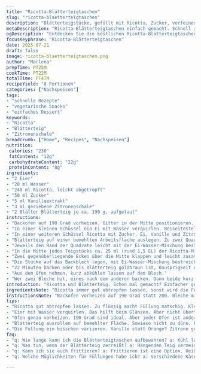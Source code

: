 ```yaml
---
title: "Ricotta-Blätterteigtaschen"
slug: "ricotta-blaetterteigtaschen"
description: "Blätterteigstücke, gefüllt mit Ricotta, Zucker, verfeinert mit Zitronenschale und Vanille. Eier und Wasser für Glanz. Zwei quadratische Blätter, geteilt in Viertel, leicht mit Ei bestrichen, gefüllt, Ecken zusammengefaltet. Im Ofen bei 190 Grad etwa 22 Minuten gebacken bis goldbraun. Zwischen den Backvorgängen abkühlen lassen. Vegetarisch, ohne Nüsse. Einfach, schnell, mit kleinen Anpassungen der Zutatenmengen und Zeit."
metaDescription: "Ricotta-Blätterteigtaschen einfach gemacht. Schnell zu einem leckeren Snack oder Dessert, ideal auch für ein festliches Buffet."
ogDescription: "Entdecken Sie die köstlichen Ricotta-Blätterteigtaschen. Ideal für Feste oder einfach zum Genießen. Einfach in der Zubereitung und voller Geschmack."
focusKeyphrase: "Ricotta-Blätterteigtaschen"
date: 2025-07-21
draft: false
image: ricotta-blaetterteigtaschen.png
author: "Marlena"
prepTime: PT25M
cookTime: PT22M
totalTime: PT47M
recipeYield: "8 Portionen"
categories: ["Nachspeisen"]
tags:
- "schnelle Rezepte"
- "vegetarische Snacks"
- "einfaches Dessert"
keywords:
- "Ricotta"
- "Blätterteig"
- "Zitronenschale"
breadcrumb: ["Home", "Recipes", "Nachspeisen"]
nutrition: 
 calories: "230"
 fatContent: "12g"
 carbohydrateContent: "22g"
 proteinContent: "8g"
ingredients:
- "2 Eier"
- "20 ml Wasser"
- "240 ml Ricotta, leicht abgetropft"
- "50 ml Zucker"
- "5 ml Vanilleextrakt"
- "3 ml geriebene Zitronenschale"
- "2 Blätter Blätterteig je ca. 190 g, aufgetaut"
instructions:
- "Backofen auf 190 Grad vorheizen. Gitter in der Mitte positionieren. Backblech mit Backpapier auslegen."
- "In einer kleinen Schüssel ein Ei mit Wasser verquirlen. Beiseitestellen fürs Bestreichen."
- "In einer weiteren Schüssel Ricotta mit Zucker, Ei, Vanille und Zitronenschale mit einem Schneebesen gut verrühren. Masse etwas cremig."
- "Blätterteig auf einer bemehlten Arbeitsfläche auslegen. Zu zwei Quadraten von je etwa 24 cm ausrollen. Jedes Quadrat in 4 kleinere quadratische Stücke à ca. 12 cm schneiden."
- "Jeweils den Rand der Quadrate leicht mit der Ei-Wasser-Mischung bestreichen."
- "In die Mitte jedes Teigstücks ca. 25 ml (rund 1,5 EL) der Ricotta-Mischung geben."
- "Zwei gegenüberliegende Ecken über die Mitte klappen und leicht zusammendrücken im Kreuzmuster. Vorsichtig, nicht zu fest, Teig bleibt locker."
- "Die Stücke auf das Backblech legen, mit Ei-Wasser-Mischung bestreichen. Abstand lassen zum Aufgehen."
- "22 Minuten backen oder bis Blätterteig goldbraun ist, Knusprigkeit erreicht."
- "Aus dem Ofen nehmen, kurz abkühlen lassen auf dem Blech."
- "Wer zwei Bleche hat, eines nach dem anderen backen. Dann beide kurz durchkühlen lassen."
introduction: "Ricotta und Blätterteig. Schon mal gemacht? Einfacher geht kaum. Zucker da rein, Vanille, Zitronenschale für den Kick. Eier für die Bindung plus Wasser zum Glänzen. Rechtecke, Quadrate, kleine Taschen. Locker formen, nicht pressen. Rein in den Ofen, etwa zwanzig Minuten warten. Wenn Braun und Knusprig, raus. Auf Backpapier, nicht kleben. Acht Stück rauskommen. Vegetarisch, kein Nusskram drin. Kein Firlefanz, wie beim Bäcker, aber nah dran. Aufgetauter Blätterteig, schnell gemacht. Klassiker neu gedacht mit Vanille statt Orange, weniger Zucker. Dazwischen Backzeiten ein Stück länger. Einfach die Zutaten ein bisschen verändern, Ergebnis bleibt ähnlich, schmeckt aber anderes. So soll das."
ingredientsNote: "Ricotta immer gut abtropfen lassen, sonst wird die Füllung zu flüssig und verteilt sich beim Backen. Zucker reduziert im Vergleich zum Standardrezept für weniger Süße. Vanilleextrakt statt Orangenzeste für eine andere Duftnote, aber frische Zitronenschale dazu, für Frische. Blätterteig zwei kleine Quadrate statt große, um handlich zu bleiben. Wasser ins Ei gemacht für Glanz, nicht zu viel, sonst verwässert. Alle Zutaten gut vorbereitet und abgewogen, dann geht’s schneller. Fertigblätterteig aufgetaut, nicht gefroren. Das macht das Formen leichter. Käse frisch, keine extrem trockene oder zu feuchte Variante nehmen. Für Variante mit Twist Vanille, statt bisher Orange, sorgt für sanften Geschmack. Zuckermenge um 10 ml weniger als üblich. Kleine Änderungen für besseres Handling."
instructionsNote: "Backofen vorheizen auf 190 Grad statt 200. Bleche mit Backpapier auslegen, damit nichts anklebt. Gitter in der Mitte des Ofens, für gleichmäßige Hitze. Eier mit Wasser für das Bestreichen verquirlen, hilft beim Bräunen. Ricotta mit Zucker, Ei und Vanille gut verrühren, bis cremig. Zitronenschale dazu und noch mal vermischen. Blätterteig ausrollen auf bemehlter Fläche, nicht zu dünn, sonst reisst er. Quadrate schneiden, dann vorsichtig an den Rändern mit Ei bestreichen, damit die Taschen gut kleben. Ricottamischung mit dem Löffel mittig verteilen, die Menge dosieren, damit nichts ausläuft. Vorsichtig zwei gegenüberliegende Ecken zur Mitte hin klappen und leicht zusammendrücken; nicht zu stark, weder Luft rausdrücken noch reißen. Auf Backblech legen mit Abstand, damit Platz zum Aufgehen bleibt. Dann mit Rest vom Ei bestreichen. Im Ofen nach 22 Minuten prüfen, ob Farbe stimmt, weniger Zeit auch okay, je nach Ofen. Wenn fertig, auf Blech abkühlen lassen, nicht sofort umdrehen. Wenn zwei Bleche, nacheinander arbeiten, womöglich zwischendrin Abkühlen. So werden die Taschen knusprig und saugen nicht die Feuchtigkeit vom Blecht. Fertig."
tips:
- "Ricotta gut abtropfen lassen. Zu flüssig macht Füllung matschig. Kleiner Trick, mehrere Stunden abtropfen, noch besser. Kein Flüssigkeitsproblem. Luftig bleibt es dann. Schmeckt deutlich besser."
- "Eier mit Wasser verquirlen. Das hilft beim Glänzen. Aber nicht übertreiben mit Wasser. Zu viel und die Mischung wird dünn. Schöner Glanz, super Resultat. So gelingt der perfecte Biss."
- "Ofen genau vorheizen. 190 Grad sind ideal. Aber jeder Ofen ist anders. Vielleicht einen Versuch wert. Mal früher rausnehmen, weniger Zeit. Auf Farbe achten, goldbraun finish."
- "Blätterteig ausrollen auf bemehlter Fläche. Sowieso nicht zu dünn. Risse im Teig, das geht nicht. Klebt es? Einfach mehr Mehl benutzen. Aufpassen aber, nicht zu viel. Schafft Hauch von Knusprigkeit. Dresscode für den Teig."
- "Die Füllung ein bisschen variieren. Vanille statt Orange? Zitrone geht auch. Mit diesen Alternativen, wird der Geschmack spannend. Kleine Modifikationen haben großen Effekt. Experimentieren macht Spaß."
faq:
- "q: Wie lange kann ich die Blätterteigtaschen aufbewahren? a: Kühl lagern, ideal in einem Behälter. Zwei bis drei Tage halten sie sich gut. Aber frisch sind sie besser. Einfrieren geht auch, dann länger haltbar."
- "q: Was tun, wenn der Blätterteig zerreißt? a: Hängenden Teig vermeiden. Zu warm macht Reparatur schwierig. Wenn zu kalt, vorsichtig ausrollen. Braucht etwas Geduld. Vielleicht einfrieren und dann erneut versuchen."
- "q: Kann ich sie auch frittieren? a: Frittieren ist eine Option. Heißes Öl nötig. Aber aufpassen, nicht zu viele auf einmal. Sonst wird's matschig. Knusprig, aber richtige Temperatur suchen."
- "q: Welche Möglichkeiten für Füllungen habe ich? a: Verschiedene Käsearten probieren. Ricotta ist klassisch, auch Quark oder Frischkäse. Gemüse dazu? Spinaz oder pikante Kräuter. So bleibt's interessant."

---
```

